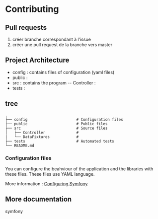 # Contributing

## Pull requests

1. créer branche correspondant à l'issue
2. créer une pull request de la branche vers master

## Project Architecture

- config : contains files of configuration (yaml files)
- public : 
- src : contains the program
-- Controller :
- tests :

## tree

    .
    ├── config                      # Configuration files
    ├── public                      # Public files
    ├── src                         # Source files
    │   ├── Controller              # 
    |   └── DataFixtures            #
    ├── tests                       # Automated tests
    └── README.md
    
### Configuration files
You can configure the beahviour of the application and the libraries with these files. These files use YAML language.

More information : [Configuring Symfony](https://symfony.com/doc/current/configuration.html)

### 

## More documentation

symfony 

